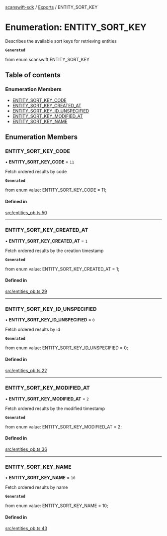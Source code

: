 [scanswift-sdk](../README.md) / [Exports](../modules.md) / ENTITY\_SORT\_KEY

# Enumeration: ENTITY\_SORT\_KEY

Describes the available sort keys for retrieving entities

**`Generated`**

from enum scanswift.ENTITY_SORT_KEY

## Table of contents

### Enumeration Members

- [ENTITY\_SORT\_KEY\_CODE](ENTITY_SORT_KEY.md#entity_sort_key_code)
- [ENTITY\_SORT\_KEY\_CREATED\_AT](ENTITY_SORT_KEY.md#entity_sort_key_created_at)
- [ENTITY\_SORT\_KEY\_ID\_UNSPECIFIED](ENTITY_SORT_KEY.md#entity_sort_key_id_unspecified)
- [ENTITY\_SORT\_KEY\_MODIFIED\_AT](ENTITY_SORT_KEY.md#entity_sort_key_modified_at)
- [ENTITY\_SORT\_KEY\_NAME](ENTITY_SORT_KEY.md#entity_sort_key_name)

## Enumeration Members

### ENTITY\_SORT\_KEY\_CODE

• **ENTITY\_SORT\_KEY\_CODE** = ``11``

Fetch ordered results by code

**`Generated`**

from enum value: ENTITY_SORT_KEY_CODE = 11;

#### Defined in

[src/entities_pb.ts:50](https://github.com/TCUBEAI-TECHNOLOGIES-PRIVATE-LIMITED/ts-sdk/blob/85a94f2/src/entities_pb.ts#L50)

___

### ENTITY\_SORT\_KEY\_CREATED\_AT

• **ENTITY\_SORT\_KEY\_CREATED\_AT** = ``1``

Fetch ordered results by the creation timestamp

**`Generated`**

from enum value: ENTITY_SORT_KEY_CREATED_AT = 1;

#### Defined in

[src/entities_pb.ts:29](https://github.com/TCUBEAI-TECHNOLOGIES-PRIVATE-LIMITED/ts-sdk/blob/85a94f2/src/entities_pb.ts#L29)

___

### ENTITY\_SORT\_KEY\_ID\_UNSPECIFIED

• **ENTITY\_SORT\_KEY\_ID\_UNSPECIFIED** = ``0``

Fetch ordered results by id

**`Generated`**

from enum value: ENTITY_SORT_KEY_ID_UNSPECIFIED = 0;

#### Defined in

[src/entities_pb.ts:22](https://github.com/TCUBEAI-TECHNOLOGIES-PRIVATE-LIMITED/ts-sdk/blob/85a94f2/src/entities_pb.ts#L22)

___

### ENTITY\_SORT\_KEY\_MODIFIED\_AT

• **ENTITY\_SORT\_KEY\_MODIFIED\_AT** = ``2``

Fetch ordered results by the modified timestamp

**`Generated`**

from enum value: ENTITY_SORT_KEY_MODIFIED_AT = 2;

#### Defined in

[src/entities_pb.ts:36](https://github.com/TCUBEAI-TECHNOLOGIES-PRIVATE-LIMITED/ts-sdk/blob/85a94f2/src/entities_pb.ts#L36)

___

### ENTITY\_SORT\_KEY\_NAME

• **ENTITY\_SORT\_KEY\_NAME** = ``10``

Fetch ordered results by name

**`Generated`**

from enum value: ENTITY_SORT_KEY_NAME = 10;

#### Defined in

[src/entities_pb.ts:43](https://github.com/TCUBEAI-TECHNOLOGIES-PRIVATE-LIMITED/ts-sdk/blob/85a94f2/src/entities_pb.ts#L43)
